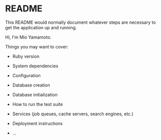 # README

This README would normally document whatever steps are necessary to get the
application up and running.

Hi, I'm Mio Yamamoto.

Things you may want to cover:

* Ruby version

* System dependencies

* Configuration

* Database creation

* Database initialization

* How to run the test suite

* Services (job queues, cache servers, search engines, etc.)

* Deployment instructions

* ...
